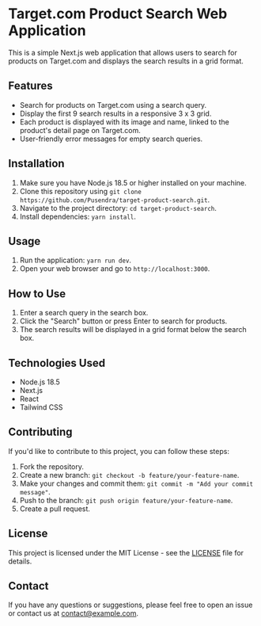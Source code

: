 # Target.com Product Search Web Application

This is a simple Next.js web application that allows users to search for products on Target.com and displays the search results in a grid format.

## Features

- Search for products on Target.com using a search query.
- Display the first 9 search results in a responsive 3 x 3 grid.
- Each product is displayed with its image and name, linked to the product's detail page on Target.com.
- User-friendly error messages for empty search queries.

## Installation

1. Make sure you have Node.js 18.5 or higher installed on your machine.
2. Clone this repository using `git clone https://github.com/Pusendra/target-product-search.git`.
3. Navigate to the project directory: `cd target-product-search`.
4. Install dependencies: `yarn install`.

## Usage

1. Run the application: `yarn run dev`.
2. Open your web browser and go to `http://localhost:3000`.

## How to Use

1. Enter a search query in the search box.
2. Click the "Search" button or press Enter to search for products.
3. The search results will be displayed in a grid format below the search box.

## Technologies Used

- Node.js 18.5
- Next.js
- React
- Tailwind CSS

## Contributing

If you'd like to contribute to this project, you can follow these steps:

1. Fork the repository.
2. Create a new branch: `git checkout -b feature/your-feature-name`.
3. Make your changes and commit them: `git commit -m "Add your commit message"`.
4. Push to the branch: `git push origin feature/your-feature-name`.
5. Create a pull request.

## License

This project is licensed under the MIT License - see the [LICENSE](LICENSE) file for details.

## Contact

If you have any questions or suggestions, please feel free to open an issue or contact us at contact@example.com.
